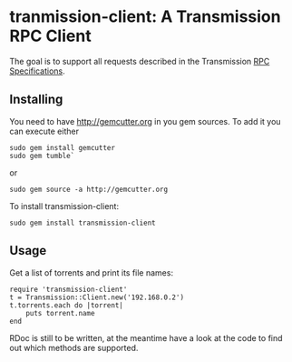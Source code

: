 # tranmission-client: A Transmission RPC Client

The goal is to support all requests described in the Transmission [RPC Specifications](http://trac.transmissionbt.com/browser/trunk/doc/rpc-spec.txt).

## Installing
You need to have http://gemcutter.org in you gem sources. To add it you can execute either

	sudo gem install gemcutter
	sudo gem tumble`

or

	sudo gem source -a http://gemcutter.org

To install transmission-client:

	sudo gem install transmission-client
	
## Usage
Get a list of torrents and print its file names:

	require 'transmission-client'
	t = Transmission::Client.new('192.168.0.2')
	t.torrents.each do |torrent|
		puts torrent.name
	end
	
RDoc is still to be written, at the meantime have a look at the code to find out which methods are supported.
